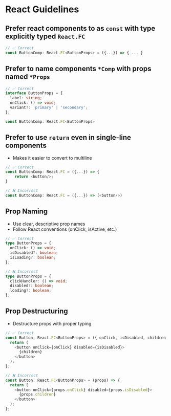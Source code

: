 # React Guidelines

## Prefer react components to as `const` with type explicitly typed `React.FC`

```ts
// ✅ Correct
const ButtonComp: React.FC<ButtonProps> = ({...}) => { ... }
```

## Prefer to name components `*Comp` with props named `*Props`

```ts
// ✅ Correct
interface ButtonProps = {
  label: string;
  onClick: () => void;
  variant?: 'primary' | 'secondary';
};

const ButtonComp: React.FC<ButtonProps>
```

## Prefer to use `return` even in single-line components

- Makes it easier to convert to multiline

```ts
// ✅ Correct
const ButtonComp: React.FC = ({...}) => { 
    return <button/>;
}

// ❌ Incorrect
const ButtonComp: React.FC = ({...}) => (<button/>)
```

## Prop Naming

- Use clear, descriptive prop names
- Follow React conventions (onClick, isActive, etc.)

```ts
// ✅ Correct
type ButtonProps = {
  onClick: () => void;
  isDisabled?: boolean;
  isLoading?: boolean;
};

// ❌ Incorrect
type ButtonProps = {
  clickHandler: () => void;
  disabled?: boolean;
  loading?: boolean;
};
```

## Prop Destructuring

- Destructure props with proper typing

```ts
// ✅ Correct
const Button: React.FC<ButtonProps> = ({ onClick, isDisabled, children }) => {
  return (
    <button onClick={onClick} disabled={isDisabled}>
      {children}
    </button>
  );
};

// ❌ Incorrect
const Button: React.FC<ButtonProps> = (props) => {
  return (
    <button onClick={props.onClick} disabled={props.isDisabled}>
      {props.children}
    </button>
  );
};
```
